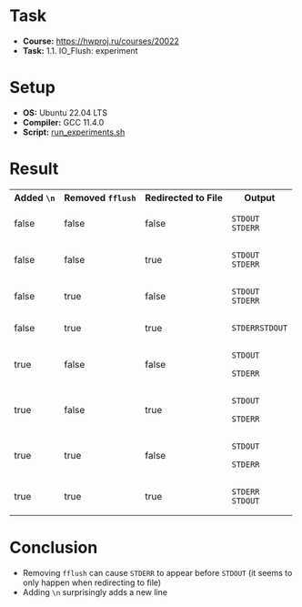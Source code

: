 # Task

- **Course:** https://hwproj.ru/courses/20022
- **Task:** 1.1. IO_Flush: experiment

# Setup

- **OS:** Ubuntu 22.04 LTS
- **Compiler:** GCC 11.4.0
- **Script:** [run_experiments.sh](run_experiments.sh)

# Result

 <!-- Have to use html tables to put code block with empty last line inside table -->

<table>
<tr>
<th> Added <code>\n</code> </th>
<th> Removed <code>fflush</code> </th>
<th> Redirected to File </th>
<th> Output </th>
</tr>

<tr>
<td> false </td>
<td> false </td>
<td> false </td>
<td>

```plaintext
STDOUT
STDERR
```

</td>
</tr>

<tr>
<td> false </td>
<td> false </td>
<td> true </td>
<td>

```plaintext
STDOUT
STDERR
```

</td>
</tr>

<tr>
<td> false </td>
<td> true </td>
<td> false </td>
<td>

```plaintext
STDOUT
STDERR
```

</td>
</tr>

<tr>
<td> false </td>
<td> true </td>
<td> true </td>
<td>

```plaintext
STDERRSTDOUT

```

</td>
</tr>

<tr>
<td> true </td>
<td> false </td>
<td> false </td>
<td>

```plaintext
STDOUT

STDERR

```

</td>
</tr>

<tr>
<td> true </td>
<td> false </td>
<td> true </td>
<td>

```plaintext
STDOUT

STDERR

```

</td>
</tr>

<tr>
<td> true </td>
<td> true </td>
<td> false </td>
<td>

```plaintext
STDOUT

STDERR

```

</td>
</tr>

<tr>
<td> true </td>
<td> true </td>
<td> true </td>
<td>

```plaintext
STDERR
STDOUT

```

</td>
</tr>

</table>

# Conclusion

- Removing `fflush` can cause `STDERR` to appear before `STDOUT` (it seems to only happen when redirecting to file)
- Adding `\n` surprisingly adds a new line
